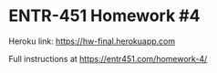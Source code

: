 # ENTR-451 Homework #4

Heroku link: https://hw-final.herokuapp.com

Full instructions at https://entr451.com/homework-4/
